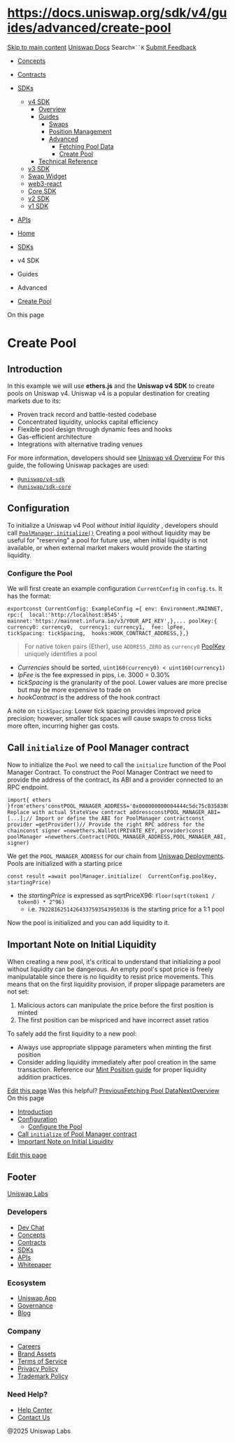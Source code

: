 # https://docs.uniswap.org/sdk/v4/guides/advanced/create-pool

[Skip to main content](https://docs.uniswap.org/sdk/v4/guides/advanced/create-pool#__docusaurus_skipToContent_fallback)
[Uniswap Docs](https://docs.uniswap.org/)
Search`⌘``K`
[Submit Feedback](https://docs.google.com/forms/d/e/1FAIpQLSdjSkZam8KiatL9XACRVxCHjDJjaPGbls77PCXDKFn4JwykXg/viewform)
  * [Concepts](https://docs.uniswap.org/concepts/overview)
  * [Contracts](https://docs.uniswap.org/contracts/v4/overview)
  * [SDKs](https://docs.uniswap.org/sdk/v4/overview)
    * [v4 SDK](https://docs.uniswap.org/sdk/v4/guides/advanced/create-pool)
      * [Overview](https://docs.uniswap.org/sdk/v4/overview)
      * [Guides](https://docs.uniswap.org/sdk/v4/guides/advanced/create-pool)
        * [Swaps](https://docs.uniswap.org/sdk/v4/guides/advanced/create-pool)
        * [Position Management](https://docs.uniswap.org/sdk/v4/guides/advanced/create-pool)
        * [Advanced](https://docs.uniswap.org/sdk/v4/guides/advanced/create-pool)
          * [Fetching Pool Data](https://docs.uniswap.org/sdk/v4/guides/advanced/pool-data)
          * [Create Pool](https://docs.uniswap.org/sdk/v4/guides/advanced/create-pool)
      * [Technical Reference](https://docs.uniswap.org/sdk/v4/guides/advanced/create-pool)
    * [v3 SDK](https://docs.uniswap.org/sdk/v4/guides/advanced/create-pool)
    * [Swap Widget](https://docs.uniswap.org/sdk/v4/guides/advanced/create-pool)
    * [web3-react](https://docs.uniswap.org/sdk/v4/guides/advanced/create-pool)
    * [Core SDK](https://docs.uniswap.org/sdk/v4/guides/advanced/create-pool)
    * [v2 SDK](https://docs.uniswap.org/sdk/v4/guides/advanced/create-pool)
    * [v1 SDK](https://docs.uniswap.org/sdk/v4/guides/advanced/create-pool)
  * [APIs](https://docs.uniswap.org/api/subgraph/overview)


  * [Home](https://docs.uniswap.org/)
  * [SDKs](https://docs.uniswap.org/sdk/v4/overview)
  * v4 SDK
  * Guides
  * Advanced
  * [Create Pool](https://docs.uniswap.org/sdk/v4/guides/advanced/create-pool)


On this page
# Create Pool
## Introduction[​](https://docs.uniswap.org/sdk/v4/guides/advanced/create-pool#introduction "Direct link to Introduction")
In this example we will use **ethers.js** and the **Uniswap v4 SDK** to create pools on Uniswap v4. Uniswap v4 is a popular destination for creating markets due to its:
  * Proven track record and battle-tested codebase
  * Concentrated liquidity, unlocks capital efficiency
  * Flexible pool design through dynamic fees and hooks
  * Gas-efficient architecture
  * Integrations with alternative trading venues


For more information, developers should see [Uniswap v4 Overview](https://docs.uniswap.org/contracts/v4/overview)
For this guide, the following Uniswap packages are used:
  * [`@uniswap/v4-sdk`](https://www.npmjs.com/package/@uniswap/v4-sdk)
  * [`@uniswap/sdk-core`](https://www.npmjs.com/package/@uniswap/sdk-core)


## Configuration[​](https://docs.uniswap.org/sdk/v4/guides/advanced/create-pool#configuration "Direct link to Configuration")
To initialize a Uniswap v4 Pool _without initial liquidity_ , developers should call [`PoolManager.initialize()`](https://docs.uniswap.org/contracts/v4/concepts/PoolManager)
Creating a pool without liquidity may be useful for "reserving" a pool for future use, when initial liquidity is not available, or when external market makers would provide the starting liquidity.
### Configure the Pool[​](https://docs.uniswap.org/sdk/v4/guides/advanced/create-pool#configure-the-pool "Direct link to Configure the Pool")
We will first create an example configuration `CurrentConfig` in `config.ts`. It has the format:
```
exportconst CurrentConfig: ExampleConfig ={ env: Environment.MAINNET, rpc:{  local:'http://localhost:8545',  mainnet:'https://mainnet.infura.io/v3/YOUR_API_KEY',},... poolKey:{  currency0: currency0,  currency1: currency1,  fee: lpFee,  tickSpacing: tickSpacing,  hooks:HOOK_CONTRACT_ADDRESS,},}
```

> For native token pairs (Ether), use `ADDRESS_ZERO` as `currency0`
[PoolKey](https://docs.uniswap.org/contracts/v4/reference/core/types/PoolKey) uniquely identifies a pool
  * _Currencies_ should be sorted, `uint160(currency0) < uint160(currency1)`
  * _lpFee_ is the fee expressed in pips, i.e. 3000 = 0.30%
  * _tickSpacing_ is the granularity of the pool. Lower values are more precise but may be more expensive to trade on
  * _hookContract_ is the address of the hook contract


A note on `tickSpacing`:
Lower tick spacing provides improved price precision; however, smaller tick spaces will cause swaps to cross ticks more often, incurring higher gas costs.
## Call `initialize` of Pool Manager contract[​](https://docs.uniswap.org/sdk/v4/guides/advanced/create-pool#call-initialize-of-pool-manager-contract "Direct link to call-initialize-of-pool-manager-contract")
Now to initialize the `Pool` we need to call the `initialize` function of the Pool Manager Contract. To construct the Pool Manager Contract we need to provide the address of the contract, its ABI and a provider connected to an RPC endpoint.
```
import{ ethers }from'ethers'constPOOL_MANAGER_ADDRESS='0x000000000004444c5dc75cB358380D2e3dE08A90'// Replace with actual StateView contract addressconstPOOL_MANAGER_ABI=[...];// Import or define the ABI for PoolManager contractconst provider =getProvider()// Provide the right RPC address for the chainconst signer =newethers.Wallet(PRIVATE_KEY, provider)const poolManager =newethers.Contract(POOL_MANAGER_ADDRESS,POOL_MANAGER_ABI,  signer)
```

We get the `POOL_MANAGER_ADDRESS` for our chain from [Uniswap Deployments](https://docs.uniswap.org/contracts/v4/deployments).
Pools are initialized with a starting price
```
const result =await poolManager.initialize(  CurrentConfig.poolKey,  startingPrice)
```

  * the _startingPrice_ is expressed as sqrtPriceX96: `floor(sqrt(token1 / token0) * 2^96)`
    * i.e. `79228162514264337593543950336` is the starting price for a 1:1 pool


Now the pool is initialized and you can add liquidity to it.
## Important Note on Initial Liquidity[​](https://docs.uniswap.org/sdk/v4/guides/advanced/create-pool#important-note-on-initial-liquidity "Direct link to Important Note on Initial Liquidity")
When creating a new pool, it's critical to understand that initializing a pool without liquidity can be dangerous. An empty pool's spot price is freely manipulatable since there is no liquidity to resist price movements.
This means that on the first liquidity provision, if proper slippage parameters are not set:
  1. Malicious actors can manipulate the price before the first position is minted
  2. The first position can be mispriced and have incorrect asset ratios


To safely add the first liquidity to a new pool:
  * Always use appropriate slippage parameters when minting the first position
  * Consider adding liquidity immediately after pool creation in the same transaction. Reference our [Mint Position guide](https://docs.uniswap.org/sdk/v4/guides/liquidity/position-minting) for proper liquidity addition practices.


[Edit this page](https://github.com/uniswap/uniswap-docs/tree/main/docs/sdk/v4/guides/advanced/02-create-pool.md)
Was this helpful?
[PreviousFetching Pool Data](https://docs.uniswap.org/sdk/v4/guides/advanced/pool-data)[NextOverview](https://docs.uniswap.org/sdk/v4/reference/overview)
On this page
  * [Introduction](https://docs.uniswap.org/sdk/v4/guides/advanced/create-pool#introduction)
  * [Configuration](https://docs.uniswap.org/sdk/v4/guides/advanced/create-pool#configuration)
    * [Configure the Pool](https://docs.uniswap.org/sdk/v4/guides/advanced/create-pool#configure-the-pool)
  * [Call `initialize` of Pool Manager contract](https://docs.uniswap.org/sdk/v4/guides/advanced/create-pool#call-initialize-of-pool-manager-contract)
  * [Important Note on Initial Liquidity](https://docs.uniswap.org/sdk/v4/guides/advanced/create-pool#important-note-on-initial-liquidity)


[Edit this page](https://github.com/uniswap/uniswap-docs/tree/main/docs/sdk/v4/guides/advanced/02-create-pool.md)
## Footer
[Uniswap Labs](https://docs.uniswap.org/)
### Developers
  * [Dev Chat](https://discord.com/invite/uniswap)
  * [Concepts](https://docs.uniswap.org/concepts/overview)
  * [Contracts](https://docs.uniswap.org/contracts/v4/overview)
  * [SDKs](https://docs.uniswap.org/sdk/v4/overview)
  * [APIs](https://docs.uniswap.org/api/subgraph/overview)
  * [Whitepaper](https://app.uniswap.org/whitepaper-v4.pdf)


### Ecosystem
  * [Uniswap App](https://app.uniswap.org/)
  * [Governance](https://www.uniswapfoundation.org/governance)
  * [Blog](https://blog.uniswap.org/)


### Company
  * [Careers](https://boards.greenhouse.io/uniswaplabs)
  * [Brand Assets](https://github.com/Uniswap/brand-assets/raw/main/Uniswap%20Brand%20Assets.zip)
  * [Terms of Service](https://support.uniswap.org/hc/en-us/articles/30935100859661-Uniswap-Labs-Terms-of-Service)
  * [Privacy Policy](https://support.uniswap.org/hc/en-us/articles/30934457771405-Uniswap-Labs-Privacy-Policy)
  * [Trademark Policy](https://support.uniswap.org/hc/en-us/articles/30934762216973-Uniswap-Labs-Trademark-Guidelines)


### Need Help?
  * [Help Center](https://support.uniswap.org/)
  * [Contact Us](https://support.uniswap.org/hc/en-us/requests/new)


@2025 Uniswap Labs
[](https://github.com/uniswap/uniswap-docs)[](https://twitter.com/Uniswap)[](https://discord.com/invite/uniswap)
